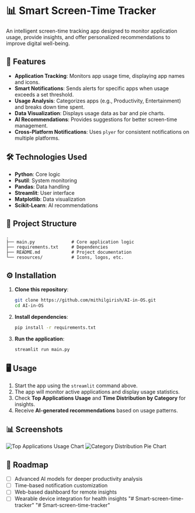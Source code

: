 # 📊 Smart Screen-Time Tracker

An intelligent screen-time tracking app designed to monitor application usage, provide insights, and offer personalized recommendations to improve digital well-being.

## 🚀 Features

- **Application Tracking**: Monitors app usage time, displaying app names and icons.
- **Smart Notifications**: Sends alerts for specific apps when usage exceeds a set threshold.
- **Usage Analysis**: Categorizes apps (e.g., Productivity, Entertainment) and breaks down time spent.
- **Data Visualization**: Displays usage data as bar and pie charts.
- **AI Recommendations**: Provides suggestions for better screen-time management.
- **Cross-Platform Notifications**: Uses `plyer` for consistent notifications on multiple platforms.

## 🛠️ Technologies Used

- **Python**: Core logic
- **Psutil**: System monitoring
- **Pandas**: Data handling
- **Streamlit**: User interface
- **Matplotlib**: Data visualization
- **Scikit-Learn**: AI recommendations

## 📂 Project Structure

```plaintext
.
├── main.py              # Core application logic
├── requirements.txt     # Dependencies
├── README.md            # Project documentation
└── resources/           # Icons, logos, etc.
```

## ⚙️ Installation

1. **Clone this repository**:
   ```bash
   git clone https://github.com/mithilgirish/AI-in-OS.git
   cd AI-in-OS
   ```

2. **Install dependencies**:
   ```bash
   pip install -r requirements.txt
   ```

3. **Run the application**:
   ```bash
   streamlit run main.py
   ```

## 🖥️ Usage

1. Start the app using the `streamlit` command above.
2. The app will monitor active applications and display usage statistics.
3. Check **Top Applications Usage** and **Time Distribution by Category** for insights.
4. Receive **AI-generated recommendations** based on usage patterns.

## 📊 Screenshots

![Top Applications Usage Chart](path/to/top_applications_chart.png)
![Category Distribution Pie Chart](path/to/category_distribution_pie.png)

## 🚧 Roadmap

- [ ] Advanced AI models for deeper productivity analysis
- [ ] Time-based notification customization
- [ ] Web-based dashboard for remote insights
- [ ] Wearable device integration for health insights
"# Smart-screen-time-tracker" 
"# Smart-screen-time-tracker" 
